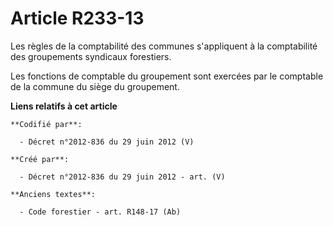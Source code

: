 # Article R233-13

Les règles de la comptabilité des communes s'appliquent à la comptabilité des groupements syndicaux forestiers.

Les fonctions de comptable du groupement sont exercées par le comptable de la commune du siège du groupement.

**Liens relatifs à cet article**

	**Codifié par**:

	  - Décret n°2012-836 du 29 juin 2012 (V)

	**Créé par**:

	  - Décret n°2012-836 du 29 juin 2012 - art. (V)

	**Anciens textes**:

	  - Code forestier - art. R148-17 (Ab)
